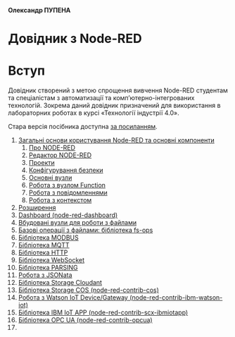 **Олександр ПУПЕНА**

# Довідник з Node-RED

# Вступ

Довідник створений з метою спрощення вивчення Node-RED студентам та спеціалістам з автоматизації та комп’ютерно-інтегрованих технологій. Зокрема даний довідник призначений для використання в лабораторних роботах в курсі «Технології індустрії 4.0». 

Стара версія посібника доступна [за посиланням](https://drive.google.com/file/d/1tbhv1j-tiUGpIlAO4kWlInCRXJh0ZIqf/view?fbclid=IwAR2yP3egoT_Eie6nvtTQbZZDSVUyID3o-nmGTGHfgICvN8QZ4BDITM9X97U).

1. [Загальні основи користування Node-RED та основні компоненти](base) 
   1. [Про NODE-RED](base/1_1.md)
   2. [Редактор NODE-RED](base/1_2.md)
   3. [Проекти](base/1_3.md)
   4. [Конфігурування безпеки](base/1_4.md)
   5. [Основні вузли](base/1_4_1.md)
   6. [Робота з вузлом Function](base/1_5.md)
   7. [Робота з повідомленнями](base/1_6.md)
   8. [Робота з контекстом](base/1_7.md)
2. [Розширення](extention) 
3. [Dashboard (node-red-dashboard)](Dashboard) 
4. [Вбудовані вузли для роботи з файлами](files) 
5. [Базові операції з файлами: бібліотека fs-ops](fs_ops) 
6. [Бібліотека MODBUS](modbus)
7. [Бібліотека MQTT](mqtt)
8. [Бібліотека HTTP](http)
9. [Бібліотека WebSocket](websocket)
10. [Бібліотека PARSING](parsing)
11. [Робота з JSONata](ibm_iot_app)
12. [Бібліотека Storage Cloudant](storage_cloudant)
13. [Бібліотека Storage COS (node-red-contrib-cos)](storage_cos)
14. [Робота з Watson IoT Device/Gateway (node-red-contrib-ibm-watson-iot)](watson_iot_device_gateway)
15. [Бібліотека IBM IoT APP (node-red-contrib-scx-ibmiotapp)]()
16. [Бібліотека OPC UA (node-red-contrib-opcua)](opcua)
17. 
